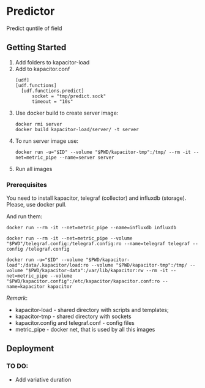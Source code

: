 # Predictor

Predict quntile of field

## Getting Started

1. Add folders to kapacitor-load
2. Add to kapacitor.conf 
    ```
    [udf]
    [udf.functions]
      [udf.functions.predict]
          socket = "tmp/predict.sock"
          timeout = "10s"
    ```
3. Use docker build to create server image:
    ```
    docker rmi server
    docker build kapacitor-load/server/ -t server
    
    ```
4. To run server image use:
    ```
    docker run -u="$ID" --volume "$PWD/kapacitor-tmp":/tmp/ --rm -it --net=metric_pipe --name=server server
    ```
5. Run all images

### Prerequisites

You need to install kapacitor, telegraf (collector) and influxdb (storage). Please, use docker pull.

And run them:

```
docker run --rm -it --net=metric_pipe --name=influxdb influxdb 
```

```
docker run --rm -it --net=metric_pipe --volume "$PWD"/telegraf.config:/telegraf.config:ro --name=telegraf telegraf --config /telegraf.config
```

```
docker run -u="$ID" --volume "$PWD/kapacitor-load":/data/.kapacitor/load:ro --volume "$PWD/kapacitor-tmp":/tmp/ --volume "$PWD/kapacitor-data":/var/lib/kapacitor:rw --rm -it --net=metric_pipe --volume "$PWD/kapacitor.config":/etc/kapacitor/kapacitor.conf:ro --name=kapacitor kapacitor
```

_Remark_: 
* kapacitor-load - shared directory with scripts and templates;
* kapacitor-tmp - shared directory with sockets
* kapacitor.config and telegraf.conf - config files
* metric_pipe - docker net, that is used by all this images

## Deployment

### TO DO:
- Add variative duration
